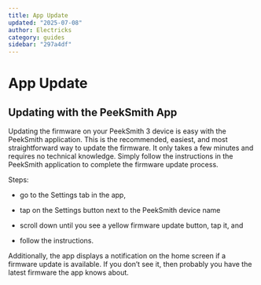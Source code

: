 ```yaml
---
title: App Update
updated: "2025-07-08"
author: Electricks
category: guides
sidebar: "297a4df"
---
```


# App Update

## Updating with the PeekSmith App

 
 
 
 
 
Updating the firmware on your PeekSmith 3 device is easy with the PeekSmith application. This is the recommended, easiest, and most straightforward way to update the firmware. It only takes a few minutes and requires no technical knowledge. Simply follow the instructions in the PeekSmith application to complete the firmware update process.

Steps:

- go to the Settings tab in the app,

- tap on the Settings button next to the PeekSmith device name

- scroll down until you see a yellow firmware update button, tap it, and

- follow the instructions.

Additionally, the app displays a notification on the home screen if a firmware update is available. If you don’t see it, then probably you have the latest firmware the app knows about.